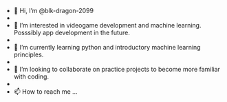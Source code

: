 - 👋 Hi, I’m @blk-dragon-2099
- 
- 👀 I’m interested in videogame development and machine learning. Posssibly app development in the future.
- 
- 🌱 I’m currently learning python and introductory machine learning principles.
- 
- 💞️ I’m looking to collaborate on practice projects to become more familiar with coding.
- 
- 📫 How to reach me ...

<!---
blk-dragon-2099/blk-dragon-2099 is a ✨ special ✨ repository because its `README.md` (this file) appears on your GitHub profile.
You can click the Preview link to take a look at your changes.
--->
